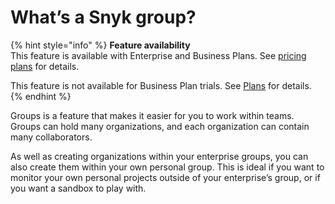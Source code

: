 # What’s a Snyk group?

{% hint style="info" %}
**Feature availability**\
This feature is available with Enterprise and Business Plans. See [pricing plans](https://snyk.io/plans/) for details.

This feature is not available for Business Plan trials. See [Plans](../../../introducing-snyk/plans.md) for details.
{% endhint %}

Groups is a feature that makes it easier for you to work within teams. Groups can hold many organizations, and each organization can contain many collaborators.

As well as creating organizations within your enterprise groups, you can also create them within your own personal group. This is ideal if you want to monitor your own personal projects outside of your enterprise’s group, or if you want a sandbox to play with.
